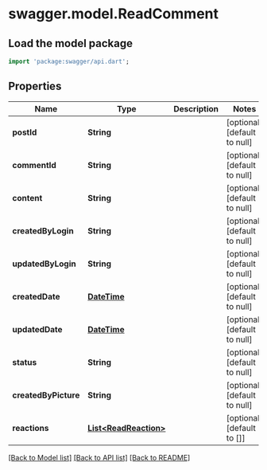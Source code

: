 # swagger.model.ReadComment

## Load the model package
```dart
import 'package:swagger/api.dart';
```

## Properties
Name | Type | Description | Notes
------------ | ------------- | ------------- | -------------
**postId** | **String** |  | [optional] [default to null]
**commentId** | **String** |  | [optional] [default to null]
**content** | **String** |  | [optional] [default to null]
**createdByLogin** | **String** |  | [optional] [default to null]
**updatedByLogin** | **String** |  | [optional] [default to null]
**createdDate** | [**DateTime**](DateTime.md) |  | [optional] [default to null]
**updatedDate** | [**DateTime**](DateTime.md) |  | [optional] [default to null]
**status** | **String** |  | [optional] [default to null]
**createdByPicture** | **String** |  | [optional] [default to null]
**reactions** | [**List&lt;ReadReaction&gt;**](ReadReaction.md) |  | [optional] [default to []]

[[Back to Model list]](../README.md#documentation-for-models) [[Back to API list]](../README.md#documentation-for-api-endpoints) [[Back to README]](../README.md)



